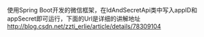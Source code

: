 使用Spring Boot开发的微信框架，在IdAndSecretApi类中写入appID和appSecret即可运行，下面的Url是详细的讲解地址
http://blog.csdn.net/zzti_erlie/article/details/78309104
